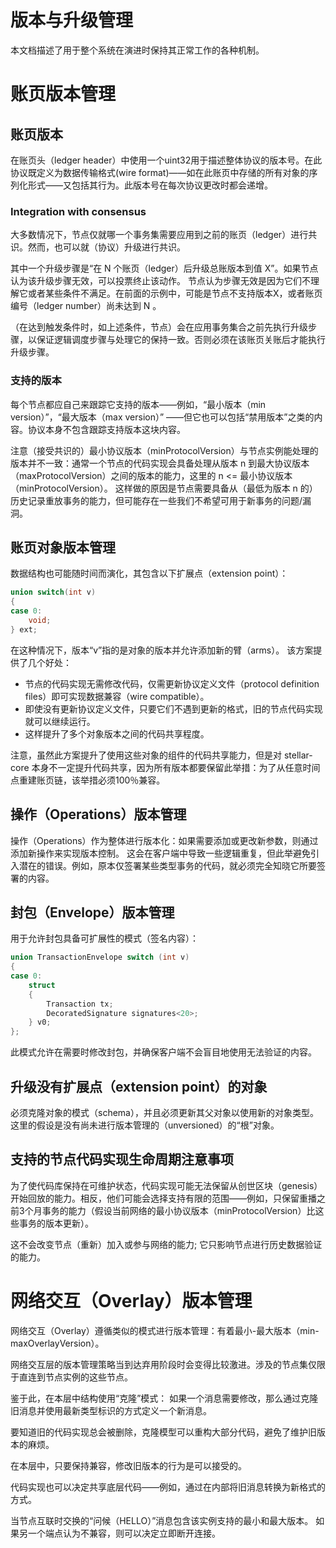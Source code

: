 # 版本与升级管理

本文档描述了用于整个系统在演进时保持其正常工作的各种机制。

# 账页版本管理
## 账页版本
在账页头（ledger header）中使用一个uint32用于描述整体协议的版本号。在此协议既定义为数据传输格式(wire format)——如在此账页中存储的所有对象的序列化形式——又包括其行为。此版本号在每次协议更改时都会递增。

### Integration with consensus
大多数情况下，节点仅就哪一个事务集需要应用到之前的账页（ledger）进行共识。然而，也可以就（协议）升级进行共识。

其中一个升级步骤是“在 N 个账页（ledger）后升级总账版本到值 X”。如果节点认为该升级步骤无效，可以投票终止该动作。
节点认为步骤无效是因为它们不理解它或者某些条件不满足。在前面的示例中，可能是节点不支持版本X，或者账页编号（ledger number）尚未达到 N 。

（在达到触发条件时，如上述条件，节点）会在应用事务集合之前先执行升级步骤，以保证逻辑调度步骤与处理它的保持一致。否则必须在该账页关账后才能执行升级步骤。

### 支持的版本
每个节点都应自己来跟踪它支持的版本——例如，“最小版本（min version）”，“最大版本（max version）” ——但它也可以包括“禁用版本”之类的内容。协议本身不包含跟踪支持版本这块内容。

注意（接受共识的）最小协议版本（minProtocolVersion）与节点实例能处理的版本并不一致：通常一个节点的代码实现会具备处理从版本 n 到最大协议版本（maxProtocolVersion）之间的版本的能力，这里的 n <= 最小协议版本（minProtocolVersion）。
这样做的原因是节点需要具备从（最低为版本 n 的）历史记录重放事务的能力，但可能存在一些我们不希望可用于新事务的问题/漏洞。

## 账页对象版本管理

数据结构也可能随时间而演化，其包含以下扩展点（extension point）：
```C++
union switch(int v)
{
case 0:
    void;
} ext;
```

在这种情况下，版本“v”指的是对象的版本并允许添加新的臂（arms）。
该方案提供了几个好处：
* 节点的代码实现无需修改代码，仅需更新协议定义文件（protocol definition files）即可实现数据兼容（wire compatible）。
* 即使没有更新协议定义文件，只要它们不遇到更新的格式，旧的节点代码实现就可以继续运行。
* 这样提升了多个对象版本之间的代码共享程度。

注意，虽然此方案提升了使用这些对象的组件的代码共享能力，但是对 stellar-core 本身不一定提升代码共享，因为所有版本都要保留此举措：为了从任意时间点重建账页链，该举措必须100％兼容。

## 操作（Operations）版本管理

操作（Operations）作为整体进行版本化：如果需要添加或更改新参数，则通过添加新操作来实现版本控制。
这会在客户端中导致一些逻辑重复，但此举避免引入潜在的错误。例如，原本仅签署某些类型事务的代码，就必须完全知晓它所要签署的内容。

## 封包（Envelope）版本管理

用于允许封包具备可扩展性的模式（签名内容）：
```C++
union TransactionEnvelope switch (int v)
{
case 0:
    struct
    {
        Transaction tx;
        DecoratedSignature signatures<20>;
    } v0;
};
```

此模式允许在需要时修改封包，并确保客户端不会盲目地使用无法验证的内容。

## 升级没有扩展点（extension point）的对象

必须克隆对象的模式（schema），并且必须更新其父对象以使用新的对象类型。 这里的假设是没有尚未进行版本管理的（unversioned）的“根”对象。

## 支持的节点代码实现生命周期注意事项

为了使代码库保持在可维护状态，代码实现可能无法保留从创世区块（genesis）开始回放的能力。相反，他们可能会选择支持有限的范围——例如，只保留重播之前3个月事务的能力（假设当前网络的最小协议版本（minProtocolVersion）比这些事务的版本更新）。

这不会改变节点（重新）加入或参与网络的能力; 它只影响节点进行历史数据验证的能力。

# 网络交互（Overlay）版本管理

网络交互（Overlay）遵循类似的模式进行版本管理：有着最小-最大版本（min-maxOverlayVersion）。

网络交互层的版本管理策略当到达弃用阶段时会变得比较激进。涉及的节点集仅限于直连到节点实例的这些节点。

鉴于此，在本层中结构使用“克隆”模式：
如果一个消息需要修改，那么通过克隆旧消息并使用最新类型标识的方式定义一个新消息。

要知道旧的代码实现总会被删除，克隆模型可以重构大部分代码，避免了维护旧版本的麻烦。

在本层中，只要保持兼容，修改旧版本的行为是可以接受的。

代码实现也可以决定共享底层代码——例如，通过在内部将旧消息转换为新格式的方式。

当节点互联时交换的“问候（HELLO）”消息包含该实例支持的最小和最大版本。 如果另一个端点认为不兼容，则可以决定立即断开连接。
